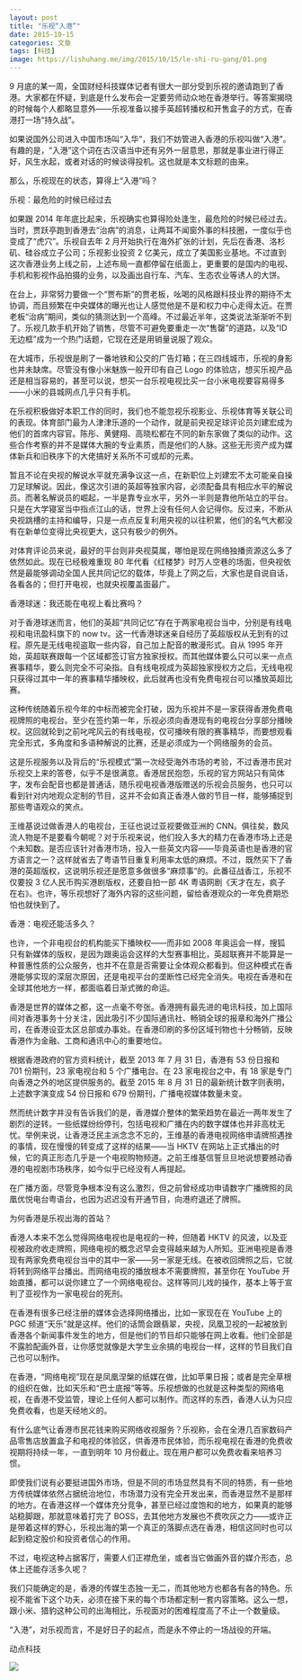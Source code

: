 ```yaml
---
layout: post
title: "乐视“入港”"
date: 2015-10-15
categories: 文章
tags: [科技]
image: https://lishuhang.me/img/2015/10/15/le-shi-ru-gang/01.png
---
```


9 月底的某一周，全国财经科技媒体记者有很大一部分受到乐视的邀请跑到了香港。大家都在怀疑，到底是什么发布会一定要劳师动众地在香港举行。等答案揭晓的时候每个人都略显意外——乐视准备以接手英超转播权和开售盒子的方式，在香港打一场“持久战”。

如果说国外公司进入中国市场叫“入华”，我们不妨管进入香港的乐视叫做“入港”。有趣的是，“入港”这个词在古汉语当中还有另外一层意思，那就是事业进行得正好，风生水起，或者对话的时候谈得投机。这也就是本文标题的由来。

那么，乐视现在的状态，算得上“入港”吗？

乐视：最危险的时候已经过去

如果跟 2014 年年底比起来，乐视确实也算得险处逢生，最危险的时候已经过去。当时，贾跃亭跑到香港去“治病”的消息，让两耳不闻窗外事的科技圈，一度似乎也变成了“虎穴”。乐视自去年 2 月开始执行在海外扩张的计划，先后在香港、洛杉矶、硅谷成立子公司；乐视影业投资 2 亿美元，成立了美国影业基地。不过直到这次香港业务上线之前，上述布局一直都停留在纸面上，更重要的是国内的电视、手机和影视作品拍摄的业务，以及画出自行车、汽车、生态农业等诱人的大饼。

在台上，非常努力要做一个“贾布斯”的贾老板，吆喝的风格跟科技业界的期待不太协调，而且频繁在中央媒体的曝光也让人感觉他是不是和权力中心走得太近。在贾老板“治病”期间，类似的猜测达到一个高峰。不过最近半年，这类说法渐渐听不到了。乐视几款手机开始了销售，尽管不可避免要重走一次“售罄”的道路，以及“ID 无边框”成为一个热门话题，它现在还是用销量说服了观众。

在大城市，乐视很是刷了一番地铁和公交的广告灯箱；在三四线城市，乐视的身影也并未缺席。尽管没有像小米魅族一般开印有自己 Logo 的体验店，想买乐视产品还是相当容易的，甚至可以说，想买一台乐视电视比买一台小米电视要容易得多——小米的县城网点几乎只有手机。

在乐视积极做好本职工作的同时，我们也不能忽视乐视影业、乐视体育等关联公司的表现。体育部门最为人津津乐道的一个动作，就是前央视足球评论员刘建宏成为他们的首席内容官。陈彤、黄健翔、高晓松都在不同的新东家做了类似的动作。这些合作考察的并不是媒体大腕的专业素质，而是他们的人脉。这些无形资产成为媒体新兵和旧秩序下的大佬搞好关系所不可或却的元素。

暂且不论在央视的解说水平就充满争议这一点，在新职位上刘建宏不太可能亲自操刀足球解说。因此，像这次引进的英超等独家内容，必须配备具有相应水平的解说员。而著名解说员的崛起，一半是靠专业水平，另外一半则是靠他所站立的平台。只是在大学寝室当中指点江山的话，世界上没有任何人会记得你。反过来，不断从央视跳槽的主持和编导，只是一点点反复利用央视的以往积累，他们的名气大都没有在新单位变得比央视更大，这只有极少的例外。

对体育评论员来说，最好的平台则非央视莫属，哪怕是现在网络独播资源这么多了依然如此。现在已经极难重现 80 年代看《红楼梦》时万人空巷的场面，但央视依然是最能够调动全国人民共同记忆的载体，毕竟上了网之后，大家也是自说自话，各看各的；但打开电视，也就央视覆盖面最广。

香港球迷：我还能在电视上看比赛吗？

对于香港球迷而言，他们的英超“共同记忆”存在于两家电视台当中，分别是有线电视和电讯盈科旗下的 now tv。这一代香港球迷亲自经历了英超版权从无到有的过程。原先是无线电视盗取一些内容，自己加上配音的散漫形式。自从 1995 年开始，英超联赛跟每一个区域都签订官方独家授权。而其他媒体要么只可以来一点点赛事精华，要么则完全不可染指。自有线电视成为英超独家授权方之后，无线电视只获得过其中一年的赛事精华播映权，此后就再也没有免费电视台可以播放英超比赛。

这种传统随着乐视今年的中标而被完全打破，因为乐视并不是一家获得香港免费电视牌照的电视台。至少在签约第一年，乐视必须向香港现有的电视台分享部分播映权。这回就轮到之前叱咤风云的有线电视，仅可播映有限的赛事精华，而要想观看完全形式，多角度和多语种解说的比赛，还是必须成为一个网络服务的会员。

这是乐视服务以及背后的“乐视模式”第一次经受海外市场的考验，不过香港市民对乐视交上来的答卷，似乎不是很满意。香港居民抱怨，乐视的官方网站只有简体字，发布会配音也都是普通话，随乐视电视香港版赠送的乐视会员服务，也只可以看到针对内地观众定制的节目，这并不会如真正香港人做的节目一样，能够捕捉到那些粤语观众的笑点。

王维基说过做香港人的电视台，王征也说过亚视要做亚洲的 CNN。俱往矣，数风流人物是不是要看今朝呢？对于乐视来说，他们投入多大的精力在香港市场上还是个未知数。是否应该针对香港市场，投入一些英文内容——毕竟英语也是香港的官方语言之一？这样就省去了粤语节目重复利用率太低的麻烦。不过，既然买下了香港的英超版权，这说明乐视还是愿意多做很多“麻烦事”的。此番征战香江，乐视不仅要投 3 亿人民币购买港剧版权，还要自拍一部 4K 粤语网剧《天才在左，疯子在右》。也许，等乐视想好了海外内容的这些问题，留给香港观众的一年免费期恐怕也就快到了。

香港：电视还能活多久？

也许，一个非电视台的机构能买下播映权——而非如 2008 年奥运会一样，搜狐只有新媒体的版权，是因为跟奥运会这样的大型赛事相比，英超联赛并不能算是一种普惠性质的公众服务，也并不在意是否需要让全体观众都看到。但这种模式在香港能够实现的深层次原因，还是电视平台的垄断性已经完全消失。电视在香港和在全球其他地方一样，都面临着日渐式微的命运。

香港是世界的媒体之都，这一点毫不夸张。香港拥有最先进的电讯科技，加上国际间对香港事务十分关注，因此吸引不少国际通讯社、畅销全球的报章和海外广播公司，在香港设亚太区总部或办事处。在香港印刷的多份区域刊物也十分畅销，反映香港作为金融、工商和通讯中心的重要地位。

根据香港政府的官方资料统计，截至 2013 年 7 月 31 日，香港有 53 份日报和 701 份期刊，23 家电视台和 5 个广播电台。在 23 家电视台之中，有 18 家是专门向香港之外的地区提供服务的。截至 2015 年 8 月 31 日的最新统计数字则表明，上述数字演变成 54 份日报和 679 份期刊，广播电视媒体数量未变。

然而统计数字并没有告诉我们的是，香港媒介整体的繁荣趋势在最近一两年发生了剧烈的逆转。一些纸媒纷纷停刊，包括电视和广播在内的数字媒体也并非高枕无忧。举例来说，让香港泛民主派念念不忘的，王维基的香港电视网络申请牌照遇挫的事情，现在慢慢的转变成了这样的结果——当 HKTV 在网站上正式播出的时候，它的真正形态几乎是一个电视购物频道。之前王维基信誓旦旦地说想要撼动香港的电视剧市场秩序，如今似乎已经没有人再提起。

在广播方面，尽管竞争根本没有这么激烈，但之前曾经成功申请数字广播牌照的凤凰优悦电台粤语台，也因为迟迟没有开通节目，向港府退还了牌照。

为何香港是乐视出海的首站？

香港人本来不怎么觉得网络电视也是电视的一种，但随着 HKTV 的风波，以及亚视被政府收走牌照，网络电视的概念迟早会变得越来越为人所知。亚洲电视是香港现有两家免费电视台当中的其中一家——另一家是无线。在被收回牌照之后，它就将转到网络平台播出。而网络电视的播放根本不需要牌照，甚至你在 YouTube 开始直播，都可以说你建立了一个网络电视台。这样等同儿戏的操作，基本上等于宣判了亚视作为一家电视台的死刑。

在香港有很多已经注册的媒体会选择网络播出，比如一家现在在 YouTube 上的 PGC 频道“天乐”就是这样。他们的话筒会跟翡翠，央视，凤凰卫视的一起被放到香港各个新闻事件发生的地方，但是他们的节目却只能够在网上收看。他们全部是不露脸配画外音，让你感觉就像是大学生业余搞的电视台一样，这样的节目我们自己也可以制作。

在香港，“网络电视”现在是凤凰涅槃的纸媒在做，比如苹果日报；或者是完全草根的组织在做，比如天乐和“巴士底报”等等。乐视想做的也就是这种类型的网络电视，在香港不受监管，理论上任何人都可以制作。而这样的东西，香港人认为只应免费收看，也是天经地义的。

有什么底气让香港市民花钱来购买网络收视服务？乐视称，会在全港几百家数码产品零售店放置盒子和电视的体验区，供香港市民体验，而乐视电视在香港的免费收视期将持续一年，一直到明年 10 月份截止。现在用户都可以免费收看来培养习惯。

即使我们说有必要挺进国外市场，但是不同的市场显然具有不同的特质，有一些地方传统媒体依然占据统治地位，市场潜力没有完全开发出来，而香港显然不是那样的地方。在香港这样一个媒体充分竞争，甚至已经过度饱和的地方，如果真的能够站稳脚跟，那就意味着打完了 BOSS，去其他地方发展也不费吹灰之力——或许正是带着这样的野心，乐视出海的第一个真正的落脚点选在香港，相信这同时也可以起到稳定股价和投资者信心的作用。

不过，电视这种占据客厅，需要人们正襟危坐，或者当它做画外音的媒介形态，总体上还能存活多久呢？

我们只能确定的是，香港的传媒生态独一无二，而其他地方也都各有各的特色。乐视不能省下这个功夫，必须在接下来的每个市场都定制一套内容策略。这么一想，跟小米、猎豹这种公司的出海相比，乐视面对的困难程度高了不止一个数量级。

“入港”，对乐视而言，不是好日子的起点，而是永不停止的一场战役的开端。

动点科技

![](http://mmbiz.qpic.cn/mmbiz/AdRKyBVLoHLONVHN1GMqYOVgtPdMDfcicX9ZYnmEiagtic7Pib2JQY9mk2AcoyWQKQs2HuwdpLASusYupVG7dpIUJQ/0?wx_fmt=gif)